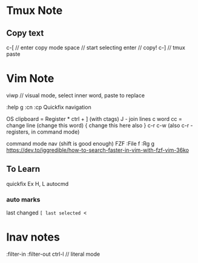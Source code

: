 # Tmux Note
## Copy text
c-[ // enter copy mode
space // start selecting
enter // copy!
c-] // tmux paste

# Vim Note
viwp // visual mode, select inner word, paste to replace

:help g
:cn :cp Quickfix navigation

OS clipboard = Register * 
ctrl + ] (with ctags)
J - join lines
c word
cc = change line
(change this word)
{
    change this
    here also
}
c-r c-w (also c-r - registers, in command mode)

command mode nav (shift is good enough)
FZF
:File <leader>f
:Rg <leader>g
https://dev.to/iggredible/how-to-search-faster-in-vim-with-fzf-vim-36ko

## To Learn
quickfix
Ex
H, L
autocmd

### auto marks
last changed `[
last selected `<


# lnav notes

:filter-in
:filter-out
ctrl-l // literal mode
